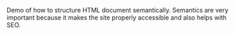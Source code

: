 Demo of how to structure HTML document semantically.
Semantics are very important because it makes the site properly accessible and also helps with SEO.
